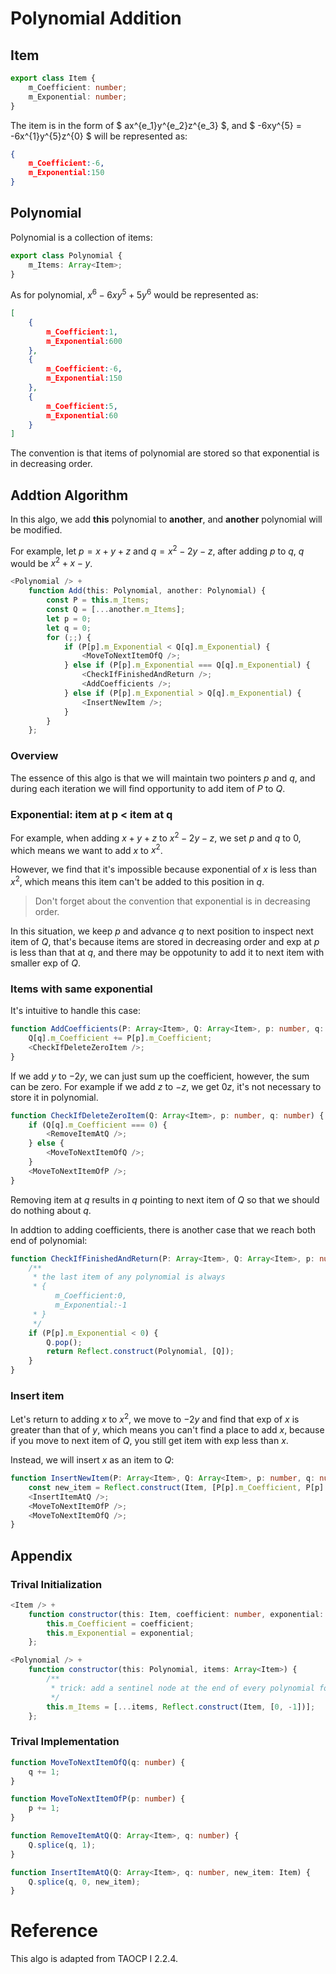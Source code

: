 # Polynomial Addition

## Item

```typescript
export class Item {
    m_Coefficient: number;
    m_Exponential: number;
}
```

The item is in the form of $ ax^{e_1}y^{e_2}z^{e_3} $, and $ -6xy^{5} = -6x^{1}y^{5}z^{0} $ will be represented as: 
```json
{
    m_Coefficient:-6,
    m_Exponential:150
}
```

## Polynomial

Polynomial is a collection of items:

```typescript
export class Polynomial {
    m_Items: Array<Item>;
}
```

As for polynomial, $x^6-6xy^5+5y^6$  would be represented as:
```json
[
    {
        m_Coefficient:1,
        m_Exponential:600
    },
    {
        m_Coefficient:-6,
        m_Exponential:150
    },
    {
        m_Coefficient:5,
        m_Exponential:60
    }
]
```

The convention is that items of polynomial are stored so that exponential is in decreasing order.

## Addtion Algorithm

In this algo, we add **this** polynomial to **another**, and **another** polynomial will be modified.

For example, let $p=x+y+z$ and $q=x^2-2y-z$, after adding $p$ to $q$, $q$ would be $x^2+x-y$.

```typescript
<Polynomial /> +
    function Add(this: Polynomial, another: Polynomial) {
        const P = this.m_Items;
        const Q = [...another.m_Items];
        let p = 0;
        let q = 0;
        for (;;) {
            if (P[p].m_Exponential < Q[q].m_Exponential) {
                <MoveToNextItemOfQ />;
            } else if (P[p].m_Exponential === Q[q].m_Exponential) {
                <CheckIfFinishedAndReturn />;
                <AddCoefficients />;
            } else if (P[p].m_Exponential > Q[q].m_Exponential) {
                <InsertNewItem />;
            }
        }
    };
```

### Overview

The essence of this algo is that we will maintain two pointers $p$ and $q$, and during each iteration we will find opportunity to add item of $P$ to $Q$.

### Exponential: item at p < item at q

For example, when adding $x+y+z$ to $x^2-2y-z$, we set $p$ and $q$ to 0, which means we want to add $x$ to $x^2$. 

However, we find that it's impossible because exponential of $x$ is less than $x^2$, which means this item can't be added to this position in $q$. 

> Don't forget about the convention that exponential is in decreasing order.

In this situation, we keep $p$ and advance $q$ to next position to inspect next item of $Q$, that's because items are stored in decreasing order and exp at $p$ is less than that at $q$, and there may be oppotunity to add it to next item with smaller exp of $Q$.

### Items with same exponential

It's intuitive to handle this case:

```typescript
function AddCoefficients(P: Array<Item>, Q: Array<Item>, p: number, q: number) {
    Q[q].m_Coefficient += P[p].m_Coefficient;
    <CheckIfDeleteZeroItem />;
}
```

If we add $y$ to $-2y$, we can just sum up the coefficient, however, the sum can be zero. For example if we add $z$ to $-z$, we get $0z$, it's not necessary to store it in polynomial.

```typescript
function CheckIfDeleteZeroItem(Q: Array<Item>, p: number, q: number) {
    if (Q[q].m_Coefficient === 0) {
        <RemoveItemAtQ />;
    } else {
        <MoveToNextItemOfQ />;
    }
    <MoveToNextItemOfP />;
}
```

Removing item at $q$ results in $q$ pointing to next item of $Q$ so that we should do nothing about $q$.

In addtion to adding coefficients, there is another case that we reach both end of polynomial:

```typescript
function CheckIfFinishedAndReturn(P: Array<Item>, Q: Array<Item>, p: number) {
    /**
     * the last item of any polynomial is always
     * {
          m_Coefficient:0,
          m_Exponential:-1
     * }
     */
    if (P[p].m_Exponential < 0) {
        Q.pop();
        return Reflect.construct(Polynomial, [Q]);
    }
}
```

### Insert item

Let's return to adding $x$ to $x^2$, we move to $-2y$ and find that exp of $x$ is greater than that of $y$, which means you can't find a place to add $x$, because if you move to next item of $Q$, you still get item with exp less than $x$.

Instead, we will insert $x$ as an item to $Q$:

```typescript
function InsertNewItem(P: Array<Item>, Q: Array<Item>, p: number, q: number) {
    const new_item = Reflect.construct(Item, [P[p].m_Coefficient, P[p].m_Exponential]);
    <InsertItemAtQ />;
    <MoveToNextItemOfP />;
    <MoveToNextItemOfQ />;
}
```

## Appendix

### Trival Initialization

```typescript
<Item /> +
    function constructor(this: Item, coefficient: number, exponential: number) {
        this.m_Coefficient = coefficient;
        this.m_Exponential = exponential;
    };
```

```typescript
<Polynomial /> +
    function constructor(this: Polynomial, items: Array<Item>) {
        /**
         * trick: add a sentinel node at the end of every polynomial for consistence
         */
        this.m_Items = [...items, Reflect.construct(Item, [0, -1])];
    };
```

### Trival Implementation

```typescript
function MoveToNextItemOfQ(q: number) {
    q += 1;
}
```

```typescript
function MoveToNextItemOfP(p: number) {
    p += 1;
}
```

```typescript
function RemoveItemAtQ(Q: Array<Item>, q: number) {
    Q.splice(q, 1);
}
```

```typescript
function InsertItemAtQ(Q: Array<Item>, q: number, new_item: Item) {
    Q.splice(q, 0, new_item);
}
```

# Reference

This algo is adapted from TAOCP I 2.2.4.